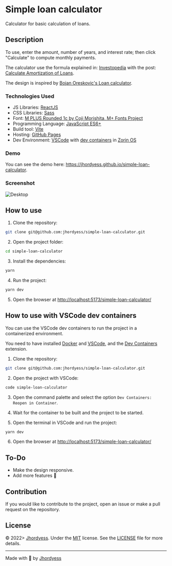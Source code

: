 # Simple loan calculator

Calculator for basic calculation of loans.

## Description

To use, enter the amount, number of years, and interest rate; then click "Calculate" to compute monthly payments.

The calculator use the formula explained in: [Investopedia](https://www.investopedia.com/) with the post: [Calculate Amortization of Loans](https://www.investopedia.com/terms/a/amortization.asp#toc-amortization-of-loans).

The design is inspired by [Bojan Oreskovic's Loan calculator](https://dribbble.com/shots/16434845-Loan-calculator).

### Technologies Used

- JS Libraries: [ReactJS](https://reactjs.org/)
- CSS Libraries: [Sass](https://sass-lang.com/)
- Font: [M PLUS Rounded 1c by Coji Morishita, M+ Fonts Project](https://fonts.google.com/specimen/M+PLUS+Rounded+1c)
- Programming Language: [JavaScript ES6+](https://developer.mozilla.org/en-US/docs/Web/JavaScript)
- Build tool: [Vite](https://vitejs.dev/)
- Hosting: [GitHub Pages](https://pages.github.com/)
- Dev Environment: [VSCode](https://code.visualstudio.com/) with [dev containers](https://code.visualstudio.com/docs/remote/containers) in [Zorin OS](https://zorinos.com/)

### Demo

You can see the demo here: <https://jhordyess.github.io/simple-loan-calculator>.

### Screenshot

![Desktop](https://res.cloudinary.com/jhordyess/image/upload/v1679090677/simple-loan-calculator/desktop.png)

## How to use

1. Clone the repository:

```bash
git clone git@github.com:jhordyess/simple-loan-calculator.git
```

2. Open the project folder:

```bash
cd simple-loan-calculator
```

3. Install the dependencies:

```bash
yarn
```

4. Run the project:

```bash
yarn dev
```

5. Open the browser at <http://localhost:5173/simple-loan-calculator/>

## How to use with VSCode dev containers

You can use the VSCode dev containers to run the project in a containerized environment.

You need to have installed [Docker](https://www.docker.com/) and [VSCode](https://code.visualstudio.com/), and the [Dev Containers](https://marketplace.visualstudio.com/items?itemName=ms-vscode-remote.remote-containers) extension.

1. Clone the repository:

```bash
git clone git@github.com:jhordyess/simple-loan-calculator.git
```

2. Open the project with VSCode:

```bash
code simple-loan-calculator
```

3. Open the command palette and select the option `Dev Containers: Reopen in Container`.

4. Wait for the container to be built and the project to be started.

5. Open the terminal in VSCode and run the project:

```bash
yarn dev
```

6. Open the browser at <http://localhost:5173/simple-loan-calculator/>

## To-Do

- Make the design responsive.
- Add more features 🤔

## Contribution

If you would like to contribute to the project, open an issue or make a pull request on the repository.

## License

© 2022> [Jhordyess](https://github.com/jhordyess). Under the [MIT](https://choosealicense.com/licenses/mit/) license. See the [LICENSE](./LICENSE) file for more details.

---

Made with 💪 by [Jhordyess](https://www.jhordyess.com/)
